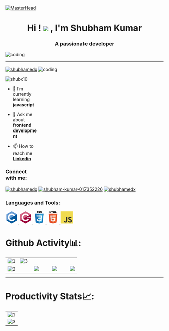 [![MasterHead](https://d33wubrfki0l68.cloudfront.net/c29d0c185426842fa27bca13dee75c2c4457f9a8/ff26b/img/octocat-banner.jpg)](https://Shubx10.io)
<h1 align="center">Hi ! <img src="https://c.tenor.com/QG65z_UQSCgAAAAi/jorrparivar-digital-pratik.gif" width="50"> , I'm Shubham Kumar</h1>
<h3 align="center">A passionate developer</h3>
<img alt="coding" src="https://64.media.tumblr.com/2d0af9c90d1b1107313cc20bda01548a/tumblr_outwxnanpp1u79o2lo1_1280.gifv" width="1500" height="400">
<hr>
<img align="right" alt="coding" width="400" src="https://c.tenor.com/Xr1mzn6I4AwAAAAC/moving-formation.gif" height="365">

<p align="left"> <a href="https://twitter.com/shubhamedx" target="_blank"><img src="https://img.shields.io/twitter/follow/shubhamedx?logo=twitter&style=for-the-badge" alt="shubhamedx" /></a></p>

<p align="left"> <img src="https://komarev.com/ghpvc/?username=shubx10&label=Profile%20views&color=0e75b6&style=flat" alt="shubx10" /> </p>

- 🌱 I’m currently learning **javascript**

- 💬 Ask me about **frontend development**

- 📫 How to reach me **<a href="https://linkedin.com/in/shubham-kumar-017352226" target=blank>Linkedin</a>**

<h3 align="left">Connect with me:</h3>
<p align="left">
<a href="https://twitter.com/shubhamedx" target="_blank"><img align="center" src="https://cdn-icons.flaticon.com/png/512/3992/premium/3992594.png?token=exp=1651656841~hmac=2a3e3aaeb4dad2defc4915437f83b5bf" alt="shubhamedx" height="40" width="40" /></a>
<a href="https://linkedin.com/in/shubham-kumar-017352226" target="_blank"><img align="center" src="https://cdn-icons.flaticon.com/png/512/3536/premium/3536505.png?token=exp=1651657082~hmac=3dfd25eb149e30b10aa65e967b57fed0" alt="shubham-kumar-017352226" height="40" width="40" /></a>
<a href="https://instagram.com/shubhamedx" target="_blank"><img align="center" src="https://cdn-icons.flaticon.com/png/512/3955/premium/3955027.png?token=exp=1651657219~hmac=059f0addb369c60fa622e5c9d530e148" alt="shubhamedx" height="40" width="40" /></a>
</p>

<h3 align="left">Languages and Tools:</h3>
<p align="left"> <a href="https://www.cprogramming.com/" target="_blank" rel="noreferrer"> <img src="https://raw.githubusercontent.com/devicons/devicon/master/icons/c/c-original.svg" alt="c" width="40" height="40"/> </a> <a href="https://www.w3schools.com/cpp/" target="_blank" rel="noreferrer"> <img src="https://raw.githubusercontent.com/devicons/devicon/master/icons/cplusplus/cplusplus-original.svg" alt="cplusplus" width="40" height="40"/> </a> <a href="https://www.w3schools.com/css/" target="_blank" rel="noreferrer"> <img src="https://raw.githubusercontent.com/devicons/devicon/master/icons/css3/css3-original-wordmark.svg" alt="css3" width="40" height="40"/> </a> <a href="https://www.w3.org/html/" target="_blank" rel="noreferrer"> <img src="https://raw.githubusercontent.com/devicons/devicon/master/icons/html5/html5-original-wordmark.svg" alt="html5" width="40" height="40"/> </a> <a href="https://developer.mozilla.org/en-US/docs/Web/JavaScript" target="_blank" rel="noreferrer"> <img src="https://raw.githubusercontent.com/devicons/devicon/master/icons/javascript/javascript-original.svg" alt="javascript" width="40" height="40"/> </a></p>

# Github Activity📊:
<table>
  <tr>
    <td><img src="https://github-readme-stats.vercel.app/api?username=shubx10&theme=tokyonight&show_icons=true"  display=block width=100% height=auto  alt="1" ></td>
    <td><img src="https://github-readme-streak-stats.herokuapp.com/?user=shubx10&theme=tokyonight"  display=block width=100% height=auto alt="3" ></td>
   </tr> 
   <tr>
     <td><img src="https://github-readme-stats.vercel.app/api/top-langs/?username=shubx10&theme=tokyonight&layout=compact&hide=Jupyter%20Notebook"  display=block           width=100% height=auto  alt="2" ></td>
     <td>&nbsp;&nbsp;&nbsp;&nbsp;&nbsp;&nbsp;&nbsp;&nbsp;&nbsp;&nbsp;&nbsp;&nbsp;<img src="https://c.tenor.com/SOVMSXmWB1kAAAAi/tony-star-jumping.gif" width="80">&nbsp;&nbsp;&nbsp;&nbsp;&nbsp;&nbsp;&nbsp;&nbsp;&nbsp;&nbsp;&nbsp;<img src="https://c.tenor.com/muTtyh3hW3MAAAAi/rabbit-dance.gif" width="100">&nbsp;&nbsp;&nbsp;&nbsp;&nbsp;&nbsp;&nbsp;&nbsp;&nbsp;&nbsp;&nbsp;<img src="https://c.tenor.com/XSbD902n1fwAAAAi/rennen-fast.gif" width="50"></td>
  </tr>
</table>

<hr>

# Productivity Stats📈:
<table>
  <tr>
    <td><img src="https://github-profile-summary-cards.vercel.app/api/cards/profile-details?username=Shubx10&theme=tokyonight"  display=block width=100% height=auto  alt="1" ></td>
   </tr> 
   <tr>
      <td><img src="https://activity-graph.herokuapp.com/graph?username=Shubx10&bg_color=1a1b27&color=be90f2&line=638fda&point=35aea1&area=true"  display=block width=100% height=auto alt="3" ></td>
  </tr>
</table>









